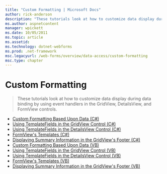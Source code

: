 ```yaml
---
title: "Custom Formatting | Microsoft Docs"
author: rick-anderson
description: "These tutorials look at how to customize data display during data binding by using event handlers in the GridView, DetailsView, and FormView controls."
ms.author: aspnetcontent
manager: wpickett
ms.date: 10/05/2011
ms.topic: article
ms.assetid: 
ms.technology: dotnet-webforms
ms.prod: .net-framework
msc.legacyurl: /web-forms/overview/data-access/custom-formatting
msc.type: chapter
---
```

Custom Formatting
====================
> These tutorials look at how to customize data display during data binding by using event handlers in the GridView, DetailsView, and FormView controls.


- [Custom Formatting Based Upon Data (C#)](custom-formatting-based-upon-data-cs.md)
- [Using TemplateFields in the GridView Control (C#)](using-templatefields-in-the-gridview-control-cs.md)
- [Using TemplateFields in the DetailsView Control (C#)](using-templatefields-in-the-detailsview-control-cs.md)
- [FormView's Templates (C#)](using-the-formview-s-templates-cs.md)
- [Displaying Summary Information in the GridView's Footer (C#)](displaying-summary-information-in-the-gridview-s-footer-cs.md)
- [Custom Formatting Based Upon Data (VB)](custom-formatting-based-upon-data-vb.md)
- [Using TemplateFields in the GridView Control (VB)](using-templatefields-in-the-gridview-control-vb.md)
- [Using TemplateFields in the DetailsView Control (VB)](using-templatefields-in-the-detailsview-control-vb.md)
- [FormView's Templates (VB)](using-the-formview-s-templates-vb.md)
- [Displaying Summary Information in the GridView's Footer (VB)](displaying-summary-information-in-the-gridview-s-footer-vb.md)